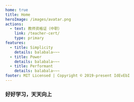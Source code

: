 ```yaml
---
home: true
title: Home
heroImage: /images/avatar.png
actions:
  - text: 教师资格证（中职）
    link: /teacher-cert/
    type: primary
features:
  - title: Simplicity
    details: balabala~~~
  - title: Power
    details: balabala~~~
  - title: Performant
    details: balabala~~~
footer: MIT Licensed | Copyright © 2019-present IdEvEbI
---
```


### 好好学习，天天向上
